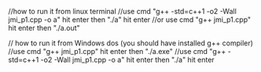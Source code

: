 
//how to run it from linux terminal
//use cmd "g++ -std=c++1 -o2 -Wall jmi_p1.cpp -o a" hit enter then "./a" hit enter
//or use cmd "g++ jmi_p1.cpp" hit enter then "./a.out"

// how to run it from Windows dos (you should have installed g++ compiler)
//use cmd "g++ jmi_p1.cpp" hit enter then "./a.exe"
//use cmd "g++ -std=c++1 -o2 -Wall jmi_p1.cpp -o a" hit enter then "./a" hit enter
